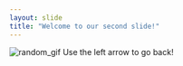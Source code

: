 ```yaml
---
layout: slide
title: "Welcome to our second slide!"
---
```

![random_gif](https://media.giphy.com/media/lTRuG1F4VZ3LHMpXY2/giphy.gif)
Use the left arrow to go back!
